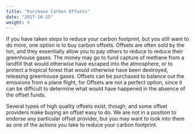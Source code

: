 ```yaml
---
title: "Purchase Carbon Offsets"
date: "2017-10-15"
weight: 4
---
```


If you have taken steps to reduce your carbon footprint, but you still want to
do more, one option is to buy carbon offsets.  Offsets are often sold by the
ton, and they essentially allow you to pay others to reduce to reduce their
greenhouse gases.  The money may go to fund capture of methane from a landfill
that would otherwise have escaped into the atmosphere, or to protect a tropical
forest that would otherwise have been destroyed, releasing greenhouse gases.
Offsets can be purchased to balance out the emissions from a plane flight, for
Offsets are not a perfect option, since it can be difficult to determine what
would have happened in the absence of the offset funds.

Several types of high quality offsets exist, though, and some offset providers
make buying an offset easy to do. We are not in a position to endorse any
particular offset provider, but you may want to look into them as one of the
actions you take to reduce your carbon footprint.
